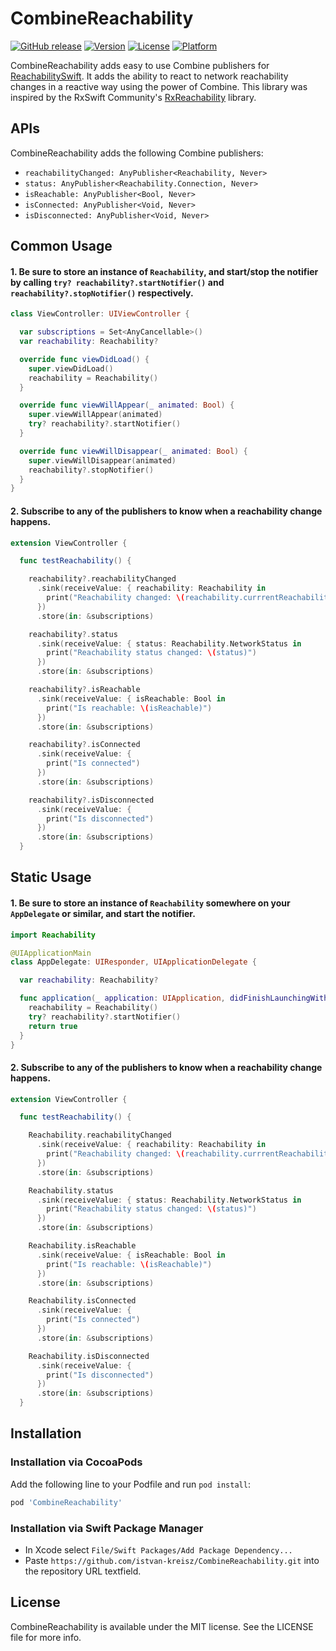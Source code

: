 # CombineReachability

[![GitHub release](https://img.shields.io/github/release/RxSwiftCommunity/rxreachability.svg)](https://github.com/istvan-kreisz/CombineReachability/releases)
[![Version](https://img.shields.io/cocoapods/v/CombineReachability.svg?style=flat)](http://cocoapods.org/pods/CombineReachability)
[![License](https://img.shields.io/cocoapods/l/CombineReachability.svg?style=flat)](http://cocoapods.org/pods/CombineReachability)
[![Platform](https://img.shields.io/cocoapods/p/CombineReachability.svg?style=flat)](http://cocoapods.org/pods/RxReachability)

CombineReachability adds easy to use Combine publishers for [ReachabilitySwift](https://github.com/ashleymills/Reachability.swift).
It adds the ability to react to network reachability changes in a reactive way using the power of Combine.
This library was inspired by the RxSwift Community's [RxReachability](https://github.com/RxSwiftCommunity/RxReachability) library.

## APIs

CombineReachability adds the following Combine publishers:

- `reachabilityChanged: AnyPublisher<Reachability, Never>`
- `status: AnyPublisher<Reachability.Connection, Never>`
- `isReachable: AnyPublisher<Bool, Never>`
- `isConnected: AnyPublisher<Void, Never>`
- `isDisconnected: AnyPublisher<Void, Never>`

## Common Usage

#### 1. Be sure to store an instance of `Reachability`, and start/stop the notifier by calling `try? reachability?.startNotifier()` and `reachability?.stopNotifier()` respectively.

```swift
class ViewController: UIViewController {

  var subscriptions = Set<AnyCancellable>()
  var reachability: Reachability?

  override func viewDidLoad() {
    super.viewDidLoad()
    reachability = Reachability()
  }

  override func viewWillAppear(_ animated: Bool) {
    super.viewWillAppear(animated)
    try? reachability?.startNotifier()
  }

  override func viewWillDisappear(_ animated: Bool) {
    super.viewWillDisappear(animated)
    reachability?.stopNotifier()
  }
}

```

#### 2. Subscribe to any of the publishers to know when a reachability change happens.

```swift
extension ViewController {

  func testReachability() {

    reachability?.reachabilityChanged
      .sink(receiveValue: { reachability: Reachability in
        print("Reachability changed: \(reachability.currrentReachabilityStatus)")
      })
      .store(in: &subscriptions)

    reachability?.status
      .sink(receiveValue: { status: Reachability.NetworkStatus in
        print("Reachability status changed: \(status)")
      })
      .store(in: &subscriptions)

    reachability?.isReachable
      .sink(receiveValue: { isReachable: Bool in
        print("Is reachable: \(isReachable)")
      })
      .store(in: &subscriptions)

    reachability?.isConnected
      .sink(receiveValue: {
        print("Is connected")
      })
      .store(in: &subscriptions)

    reachability?.isDisconnected
      .sink(receiveValue: {
        print("Is disconnected")
      })
      .store(in: &subscriptions)
  }
```

## Static Usage

#### 1. Be sure to store an instance of `Reachability` somewhere on your `AppDelegate` or similar, and start the notifier.

```swift
import Reachability

@UIApplicationMain
class AppDelegate: UIResponder, UIApplicationDelegate {

  var reachability: Reachability?

  func application(_ application: UIApplication, didFinishLaunchingWithOptions launchOptions: [UIApplicationLaunchOptionsKey: Any]?) -> Bool {
    reachability = Reachability()
    try? reachability?.startNotifier()
    return true
  }
}

```

#### 2. Subscribe to any of the publishers to know when a reachability change happens.

```swift
extension ViewController {

  func testReachability() {

    Reachability.reachabilityChanged
      .sink(receiveValue: { reachability: Reachability in
        print("Reachability changed: \(reachability.currrentReachabilityStatus)")
      })
      .store(in: &subscriptions)

    Reachability.status
      .sink(receiveValue: { status: Reachability.NetworkStatus in
        print("Reachability status changed: \(status)")
      })
      .store(in: &subscriptions)

    Reachability.isReachable
      .sink(receiveValue: { isReachable: Bool in
        print("Is reachable: \(isReachable)")
      })
      .store(in: &subscriptions)

    Reachability.isConnected
      .sink(receiveValue: {
        print("Is connected")
      })
      .store(in: &subscriptions)

    Reachability.isDisconnected
      .sink(receiveValue: {
        print("Is disconnected")
      })
      .store(in: &subscriptions)
  }
```

## Installation

### Installation via CocoaPods

Add the following line to your Podfile and run `pod install`:

```ruby
pod 'CombineReachability'
```

### Installation via Swift Package Manager

- In Xcode select `File/Swift Packages/Add Package Dependency...`
- Paste `https://github.com/istvan-kreisz/CombineReachability.git` into the repository URL textfield.

## License

CombineReachability is available under the MIT license. See the LICENSE file for more info.
